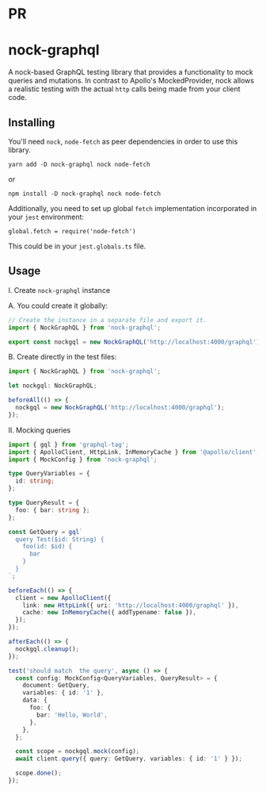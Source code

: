 # PR

# nock-graphql

A nock-based GraphQL testing library that provides a functionality to mock queries and mutations.
In contrast to Apollo's MockedProvider, nock allows a realistic testing with the actual `http` calls being made from your client code.

## Installing

You\'ll need `nock`, `node-fetch` as peer dependencies in order to use this library.

```
yarn add -D nock-graphql nock node-fetch
```

or

```
npm install -D nock-graphql nock node-fetch
```

Additionally, you need to set up global `fetch` implementation incorporated in your `jest` environment:

```
global.fetch = require('node-fetch')
```

This could be in your `jest.globals.ts` file.

## Usage

I. Create `nock-graphql` instance

A. You could create it globally:

```typescript
// Create the instance in a separate file and export it.
import { NockGraphQL } from 'nock-graphql';

export const nockgql = new NockGraphQL('http://localhost:4000/graphql');
```

B. Create directly in the test files:

```typescript
import { NockGraphQL } from 'nock-graphql';

let nockgql: NockGraphQL;

beforeAll(() => {
  nockgql = new NockGraphQL('http://localhost:4000/graphql');
});
```

II. Mocking queries

```typescript
import { gql } from 'graphql-tag';
import { ApolloClient, HttpLink, InMemoryCache } from '@apollo/client';
import { MockConfig } from 'nock-graphql';

type QueryVariables = {
  id: string;
};

type QueryResult = {
  foo: { bar: string };
};

const GetQuery = gql`
  query Test($id: String) {
    foo(id: $id) {
      bar
    }
  }
`;

beforeEach(() => {
  client = new ApolloClient({
    link: new HttpLink({ uri: 'http://localhost:4000/graphql' }),
    cache: new InMemoryCache({ addTypename: false }),
  });
});

afterEach(() => {
  nockgql.cleanup();
});

test('should match  the query', async () => {
  const config: MockConfig<QueryVariables, QueryResult> = {
    document: GetQuery,
    variables: { id: '1' },
    data: {
      foo: {
        bar: 'Hello, World',
      },
    },
  };

  const scope = nockgql.mock(config);
  await client.query({ query: GetQuery, variables: { id: '1' } });

  scope.done();
});
```
